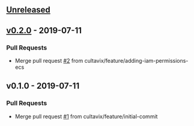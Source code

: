 <a name="unreleased"></a>
## [Unreleased]


<a name="v0.2.0"></a>
## [v0.2.0] - 2019-07-11
### Pull Requests
- Merge pull request [#2](https://github.com/cultavix/aws-ecs-cluster-example-terraform/issues/2) from cultavix/feature/adding-iam-permissions-ecs


<a name="v0.1.0"></a>
## v0.1.0 - 2019-07-11
### Pull Requests
- Merge pull request [#1](https://github.com/cultavix/aws-ecs-cluster-example-terraform/issues/1) from cultavix/feature/initial-commit


[Unreleased]: https://github.com/cultavix/aws-ecs-cluster-example-terraform/compare/v0.2.0...HEAD
[v0.2.0]: https://github.com/cultavix/aws-ecs-cluster-example-terraform/compare/v0.1.0...v0.2.0
